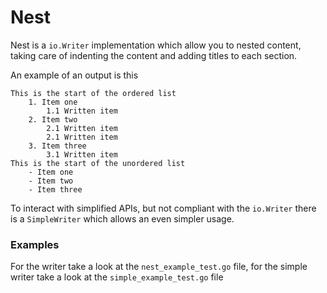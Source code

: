 # Nest

Nest is a `io.Writer` implementation which allow you to nested content,
taking care of indenting the content and adding titles to each section.

An example of an output is this
```
This is the start of the ordered list
    1. Item one
        1.1 Written item
    2. Item two
        2.1 Written item
        2.1 Written item
    3. Item three
        3.1 Written item
This is the start of the unordered list
    - Item one
    - Item two
    - Item three
```  

To interact with simplified APIs, but not compliant with the `io.Writer` there is a `SimpleWriter` which allows an even simpler usage. 

### Examples

For the writer take a look at the `nest_example_test.go` file, for the simple writer take a look at the `simple_example_test.go` file
